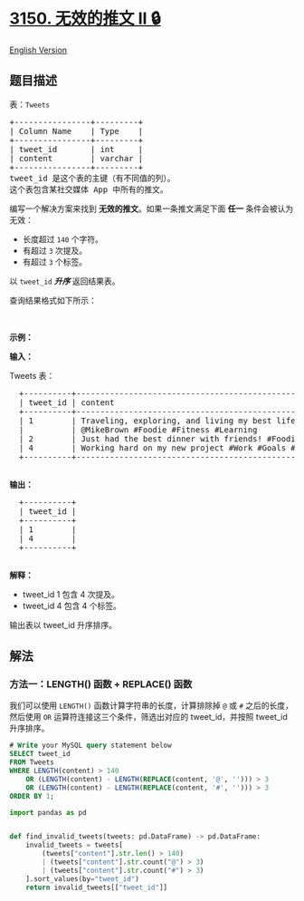# [3150. 无效的推文 II 🔒](https://leetcode.cn/problems/invalid-tweets-ii)

[English Version](/solution/3100-3199/3150.Invalid%20Tweets%20II/README_EN.md)

<!-- tags: -->

<!-- difficulty:简单 -->

## 题目描述

<!-- 这里写题目描述 -->

<p>表：<code>Tweets</code></p>

<pre>
+----------------+---------+
| Column Name    | Type    |
+----------------+---------+
| tweet_id       | int     |
| content        | varchar |
+----------------+---------+
tweet_id 是这个表的主键（有不同值的列）。
这个表包含某社交媒体 App 中所有的推文。</pre>

<p>编写一个解决方案来找到 <strong>无效的推文</strong>。如果一条推文满足下面 <strong>任一</strong>&nbsp;条件会被认为无效：</p>

<ul>
	<li>长度超过&nbsp;<code>140</code>&nbsp;个字符。</li>
	<li>有超过&nbsp;<code>3</code>&nbsp;次提及。</li>
	<li>有超过&nbsp;<code><font face="monospace">3</font></code>&nbsp;个标签。</li>
</ul>

<p>以&nbsp;<code>tweet_id</code> <em><strong>升序</strong>&nbsp;</em>返回结果表。</p>

<p>查询结果格式如下所示：</p>

<p>&nbsp;</p>

<p><strong>示例：</strong></p>

<div class="example-block">
<p><b>输入：</b></p>

<p>Tweets 表：</p>

<pre class="example-io">
  +----------+-----------------------------------------------------------------------------------+
  | tweet_id | content                                                                           |
  +----------+-----------------------------------------------------------------------------------+
  | 1        | Traveling, exploring, and living my best life @JaneSmith @SaraJohnson @LisaTaylor |
  |          | @MikeBrown #Foodie #Fitness #Learning                                             | 
  | 2        | Just had the best dinner with friends! #Foodie #Friends #Fun                      |
  | 4        | Working hard on my new project #Work #Goals #Productivity #Fun                    |
  +----------+-----------------------------------------------------------------------------------+
  </pre>

<p><strong>输出：</strong></p>

<pre class="example-io">
  +----------+
  | tweet_id |
  +----------+
  | 1        |
  | 4        |
  +----------+
  </pre>

<p><strong>解释：</strong></p>

<ul>
	<li>tweet_id&nbsp;1 包含 4&nbsp;次提及。</li>
	<li>tweet_id 4 包含 4 个标签。</li>
</ul>
输出表以 tweet_id 升序排序。</div>

## 解法

### 方法一：LENGTH() 函数 + REPLACE() 函数

我们可以使用 `LENGTH()` 函数计算字符串的长度，计算排除掉 `@` 或 `#` 之后的长度，然后使用 `OR` 运算符连接这三个条件，筛选出对应的 tweet_id，并按照 tweet_id 升序排序。

<!-- tabs:start -->

```sql
# Write your MySQL query statement below
SELECT tweet_id
FROM Tweets
WHERE LENGTH(content) > 140
    OR (LENGTH(content) - LENGTH(REPLACE(content, '@', ''))) > 3
    OR (LENGTH(content) - LENGTH(REPLACE(content, '#', ''))) > 3
ORDER BY 1;
```

```python
import pandas as pd


def find_invalid_tweets(tweets: pd.DataFrame) -> pd.DataFrame:
    invalid_tweets = tweets[
        (tweets["content"].str.len() > 140)
        | (tweets["content"].str.count("@") > 3)
        | (tweets["content"].str.count("#") > 3)
    ].sort_values(by="tweet_id")
    return invalid_tweets[["tweet_id"]]
```

<!-- tabs:end -->

<!-- end -->
